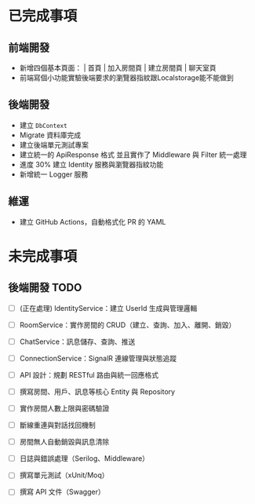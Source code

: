 ﻿# 已完成事項
## 前端開發
- 新增四個基本頁面： | 首頁 | 加入房間頁 | 建立房間頁 | 聊天室頁
- 前端寫個小功能實驗後端要求的瀏覽器指紋跟Localstorage能不能做到
## 後端開發
- 建立 `DbContext`
- Migrate 資料庫完成
- 建立後端單元測試專案
- 建立統一的 ApiResponse 格式 並且實作了 Middleware 與 Filter 統一處理
- 進度 30% 建立 Identity 服務與瀏覽器指紋功能
- 新增統一 Logger 服務
## 維運
- 建立 GitHub Actions，自動格式化 PR 的 YAML

# 未完成事項

## 後端開發 TODO
- [ ] (正在處理) IdentityService：建立 UserId 生成與管理邏輯
- [ ] RoomService：實作房間的 CRUD（建立、查詢、加入、離開、銷毀）
- [ ] ChatService：訊息儲存、查詢、推送
- [ ] ConnectionService：SignalR 連線管理與狀態追蹤
- [ ] API 設計：規劃 RESTful 路由與統一回應格式
- [ ] 撰寫房間、用戶、訊息等核心 Entity 與 Repository
- [ ] 實作房間人數上限與密碼驗證
- [ ] 斷線重連與對話找回機制
- [ ] 房間無人自動銷毀與訊息清除
- [ ] 日誌與錯誤處理（Serilog、Middleware）
- [ ] 撰寫單元測試（xUnit/Moq）
- [ ] 撰寫 API 文件（Swagger）


